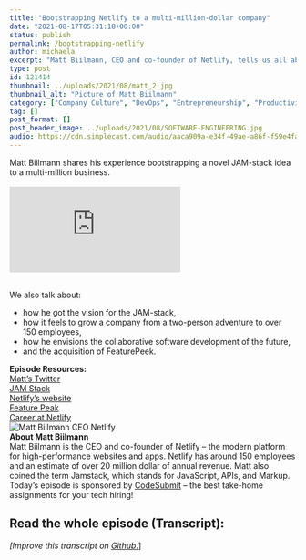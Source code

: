 ```yaml
---
title: "Bootstrapping Netlify to a multi-million-dollar company"
date: "2021-08-17T05:31:18+00:00"
status: publish
permalink: /bootstrapping-netlify
author: michaela
excerpt: "Matt Biilmann, CEO and co-founder of Netlify, tells us all about bootstrapping Netlify to a multi-million-dollar company."
type: post
id: 121414
thumbnail: ../uploads/2021/08/matt_2.jpg
thumbnail_alt: "Picture of Matt Biilmann"
category: ["Company Culture", "DevOps", "Entrepreneurship", "Productivity"]
tag: []
post_format: []
post_header_image: ../uploads/2021/08/SOFTWARE-ENGINEERING.jpg
audio: https://cdn.simplecast.com/audio/aaca909a-e34f-49ae-a86f-f59e4fa807f0/episodes/98eb7d34-f272-496a-bf59-2dea263a5b7f/audio/8be7ac36-cfc3-4a81-bd9e-a383d4e1007b/default_tc.mp3
---
```


<div class="episode-about">
    Matt Biilmann shares his experience bootstrapping a novel JAM-stack idea to a multi-million business.
    <br/> <br/>
    
<div class="video-container">
<iframe class="video" src="https://www.youtube-nocookie.com/embed/LKb1HFFAYhE" title="YouTube video player" rel=0"  frameborder="0" allowfullscreen="allowfullscreen allow="accelerometer; autoplay; clipboard-write; encrypted-media; gyroscope; picture-in-picture" allowfullscreen></iframe>
</div>
<br/>
    
We also talk about:
<ul>
<li>how he got the vision for the JAM-stack,</li>
<li>how it feels to grow a company from a two-person adventure to over 150 employees,</li>
<li>how he envisions the collaborative software development of the future,</li>
<li>and the acquisition of FeaturePeek.</li>
    </ul>
</div>
<div class=" episode-links">
<b>Episode Resources:</b><br/>
<a href="https://twitter.com/biilmann" target="_blank" rel="noreferrer">Matt’s Twitter</a><br/>
<a href="https://jamstack.org/" target="_blank" rel="noreferrer">JAM Stack</a><br/>
<a href="https://www.netlify.com/" target="_blank" rel="noreferrer">Netlify’s website</a><br/>
<a href="https://www.netlify.com/press/netlify-acquires-featurepeek-and-launches-next-generation-of-deploy-previews-to-streamline-collaboration-for-web-teams/" target="_blank" rel="noreferrer">Feature Peak</a><br/>
<a href="https://www.netlify.com/careers/" target="_blank" rel="noreferrer">Career at Netlify</a><br/>
</div>

<div class="row pt-2 align-items-center">
    <div class="col-4 guest-picture">
    <img src="../uploads/2021/08/matt_2.jpg" alt="Matt Biilmann CEO Netlify"/>
    </div>
    <div class="col-8 guest-about">
    <b>About Matt Biilmann</b><br/>
    Matt Biilmann is the CEO and co-founder of Netlify – the modern platform for high-performance websites and apps. Netlify has around 150 employees and an estimate of over 20 million dollar of annual revenue. Matt also coined the term Jamstack, which stands for JavaScript, APIs, and Markup.
    </div>
</div>

<div class="sponsorship"> Today’s episode is sponsored by <a href="https://codesubmit.io/" target="_blank" rel="noreferrer" >CodeSubmit</a> – the best take-home assignments for your tech hiring! </div>

## Read the whole episode (Transcript):

_\[Improve this transcript on [Github](https://github.com/mgreiler/se-unlocked/tree/master/Transcripts)_[.](https://github.com/mgreiler/se-unlocked/tree/master/Transcripts)\]
